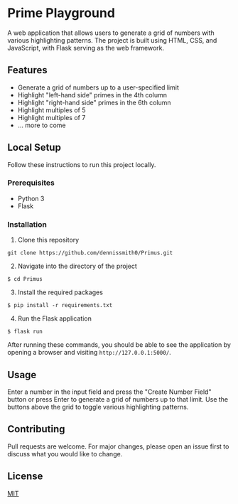# Prime Playground
A web application that allows users to generate a grid of numbers with various highlighting patterns. The project is built using HTML, CSS, and JavaScript, with Flask serving as the web framework.

## Features

- Generate a grid of numbers up to a user-specified limit
- Highlight "left-hand side" primes in the 4th column
- Highlight "right-hand side" primes in the 6th column
- Highlight multiples of 5
- Highlight multiples of 7
- ... more to come

## Local Setup

Follow these instructions to run this project locally.

### Prerequisites

- Python 3
- Flask

### Installation

1. Clone this repository

`git clone https://github.com/dennissmith0/Primus.git`

2. Navigate into the directory of the project

`$ cd Primus`

3. Install the required packages

`$ pip install -r requirements.txt`

4. Run the Flask application

`$ flask run`

After running these commands, you should be able to see the application by opening a browser and visiting `http://127.0.0.1:5000/`.

## Usage

Enter a number in the input field and press the "Create Number Field" button or press Enter to generate a grid of numbers up to that limit. Use the buttons above the grid to toggle various highlighting patterns.

## Contributing

Pull requests are welcome. For major changes, please open an issue first to discuss what you would like to change.

## License

[MIT](https://choosealicense.com/licenses/mit/)
